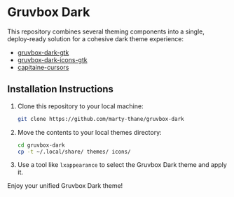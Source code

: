 # Gruvbox Dark

This repository combines several theming components into a single, deploy-ready
solution for a cohesive dark theme experience:

- [gruvbox-dark-gtk](https://github.com/jmattheis/gruvbox-dark-gtk)
- [gruvbox-dark-icons-gtk](https://github.com/jmattheis/gruvbox-dark-icons-gtk)
- [capitaine-cursors](https://github.com/sainnhe/capitaine-cursors)

## Installation Instructions

1. Clone this repository to your local machine:

   ```bash
   git clone https://github.com/marty-thane/gruvbox-dark
   ```

2. Move the contents to your local themes directory:

   ```bash
   cd gruvbox-dark
   cp -t ~/.local/share/ themes/ icons/
   ```

3. Use a tool like `lxappearance` to select the Gruvbox Dark theme and apply it.

Enjoy your unified Gruvbox Dark theme!
